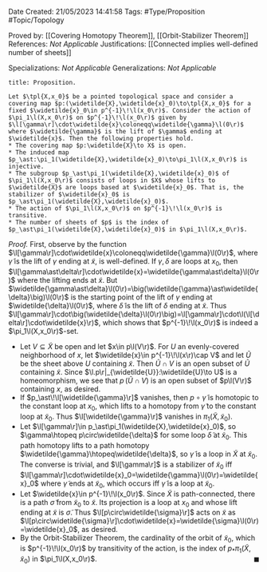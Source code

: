 <div class="topSpace"></div>

Date Created: 21/05/2023 14:41:58
Tags: #Type/Proposition #Topic/Topology

Proved by: [[Covering Homotopy Theorem]], [[Orbit-Stabilizer Theorem]]
References: <i>Not Applicable</i>
Justifications: [[Connected implies well-defined number of sheets]]

Specializations: <i>Not Applicable</i>
Generalizations: <i>Not Applicable</i>

``` ad-Proposition
title: Proposition.

Let $\tpl{X,x_0}$ be a pointed topological space and consider a covering map $p:(\widetilde{X},\widetilde{x}_0)\to\tpl{X,x_0}$ for a fixed $\widetilde{x}_0\in p^{-1}\!\l(x_0\r)$. Consider the action of $\pi_1\l(X,x_0\r)$ on $p^{-1}\!\l(x_0\r)$ given by $\l[\gamma\r]\cdot\widetilde{x}\coloneqq\widetilde{\gamma}\l(0\r)$ where $\widetilde{\gamma}$ is the lift of $\gamma$ ending at $\widetilde{x}$. Then the following properties hold.
* The covering map $p:\widetilde{X}\to X$ is open.
* The induced map $p_\ast:\pi_1(\widetilde{X},\widetilde{x}_0)\to\pi_1\l(X,x_0\r)$ is injective.
* The subgroup $p_\ast\pi_1(\widetilde{X},\widetilde{x}_0)$ of $\pi_1\l(X,x_0\r)$ consists of loops in $X$ whose lifts to $\widetilde{X}$ are loops based at $\widetilde{x}_0$. That is, the stabilizer of $\widetilde{x}_0$ is $p_\ast\pi_1(\widetilde{X},\widetilde{x}_0)$.
* The action of $\pi_1\l(X,x_0\r)$ on $p^{-1}\!\l(x_0\r)$ is transitive.
* The number of sheets of $p$ is the index of $p_\ast\pi_1(\widetilde{X},\widetilde{x}_0)$ in $\pi_1\l(X,x_0\r)$.

```

<i>Proof.</i> First, observe by the function $\l[\gamma\r]\cdot\widetilde{x}\coloneqq\widetilde{\gamma}\l(0\r)$, where $\widetilde{\gamma}$ is the lift of $\gamma$ ending at $\widetilde{x}$, is well-defined. If $\gamma,\delta$ are loops at $x_0$, then $\l[\gamma\ast\delta\r]\cdot\widetilde{x}=\widetilde{\gamma\ast\delta}\l(0\r)$ where the lifting ends at $\widetilde{x}$. But $\widetilde{\gamma\ast\delta}\l(0\r)=\big(\widetilde{\gamma}\ast\widetilde{\delta}\big)\l(0\r)$ is the starting point of the lift of $\gamma$ ending at $\widetilde{\delta}\l(0\r)$, where $\widetilde{\delta}$ is the lift of $\delta$ ending at $\widetilde{x}$. Thus $\l[\gamma\r]\cdot\big(\widetilde{\delta}\l(0\r)\big)=\l[\gamma\r]\cdot\l(\l[\delta\r]\cdot\widetilde{x}\r)$, which shows that $p^{-1}\!\l(x_0\r)$ is indeed a $\pi_1\l(X,x_0\r)$-set.
* Let $V\subseteq\widetilde{X}$ be open and let $x\in p\l(V\r)$. For $U$ an evenly-covered neighborhood of $x$, let $\widetilde{x}\in p^{-1}\!\l(x\r)\cap V$ and let $\widetilde{U}$ be the sheet above $U$ containing $\widetilde{x}$. Then $\widetilde{U}\cap V$ is an open subset of $\widetilde{U}$ containing $\widetilde{x}$. Since $\l.p\r|_{\widetilde{U}}:\widetilde{U}\to U$ is a homeomorphism, we see that $p\,(\widetilde{U}\cap V)$ is an open subset of $p\l(V\r)$ containing $x$, as desired.
* If $p_\ast\!\l[\widetilde{\gamma}\r]$ vanishes, then $p\circ\widetilde{\gamma}$ is homotopic to the constant loop at $x_0$, which lifts to a homotopy from $\widetilde{\gamma}$ to the constant loop at $\widetilde{x}_0$. Thus $\l[\widetilde{\gamma}\r]$ vanishes in $\pi_1(\widetilde{X},\widetilde{x}_0)$.
* Let $\l[\gamma\r]\in p_\ast\pi_1(\widetilde{X},\widetilde{x}_0)$, so $\gamma\htopeq p\circ\widetilde{\delta}$ for some loop $\widetilde{\delta}$ at $\widetilde{x}_0$. This path homotopy lifts to a path homotopy $\widetilde{\gamma}\htopeq\widetilde{\delta}$, so $\widetilde{\gamma}$ is a loop in $\widetilde{X}$ at $\widetilde{x}_0$. The converse is trivial, and $\l[\gamma\r]$ is a stabilizer of $\widetilde{x}_0$ iff $\l[\gamma\r]\cdot\widetilde{x}_0=\widetilde{\gamma}\l(0\r)=\widetilde{x}_0$ where $\widetilde{\gamma}$ ends at $\widetilde{x}_0$, which occurs iff $\widetilde{\gamma}$ is a loop at $\widetilde{x}_0$.
* Let $\widetilde{x}\in p^{-1}\!\l(x_0\r)$. Since $\widetilde{X}$ is path-connected, there is a path $\widetilde{\sigma}$ from $\widetilde{x}_0$ to $\widetilde{x}$. Its projection is a loop at $x_0$ and whose lift ending at $\widetilde{x}$ is $\widetilde{\sigma}$. Thus $\l[p\circ\widetilde{\sigma}\r]$ acts on $\widetilde{x}$ as $\l[p\circ\widetilde{\sigma}\r]\cdot\widetilde{x}=\widetilde{\sigma}\l(0\r)=\widetilde{x}_0$, as desired.
* By the Orbit-Stabilizer Theorem, the cardinality of the orbit of $\widetilde{x}_0$, which is $p^{-1}\!\l(x_0\r)$ by transitivity of the action, is the index of $p_\ast\pi_1(\widetilde{X},\widetilde{x}_0)$ in $\pi_1\l(X,x_0\r)$.<span style="float:right;">$\blacksquare$</span>
